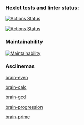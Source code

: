 ### Hexlet tests and linter status:
[![Actions Status](https://github.com/juliastetskaya/python-project-lvl1/workflows/hexlet-check/badge.svg)](https://github.com/juliastetskaya/python-project-lvl1/actions/workflows/hexlet-check.yml)

[![Actions Status](https://github.com/juliastetskaya/python-project-lvl1/actions/workflows/pyci.yml/badge.svg)](https://github.com/juliastetskaya/python-project-lvl1/actions/workflows/pyci.yml)

### Maintainability
[![Maintainability](https://api.codeclimate.com/v1/badges/a99a88d28ad37a79dbf6/maintainability)](https://codeclimate.com/github/codeclimate/codeclimate/maintainability)


### Asciinemas
[brain-even](https://asciinema.org/a/lKL8pD9tSXiL31LwIab2ow6Jx)


[brain-calc](https://asciinema.org/a/6S6MYIQs0S7AfeXJ5DlaZhsLb)


[brain-gcd](https://asciinema.org/a/KEqdpGx03YYJ00aJZpNj4xtah)


[brain-progression](https://asciinema.org/a/LehjtsXP4Qdz61AikOf64YhEN)


[brain-prime](https://asciinema.org/a/pi2hle9J1irTEMvjity4vIKkd)
